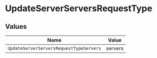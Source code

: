 # UpdateServerServersRequestType


## Values

| Name                                    | Value                                   |
| --------------------------------------- | --------------------------------------- |
| `UpdateServerServersRequestTypeServers` | servers                                 |